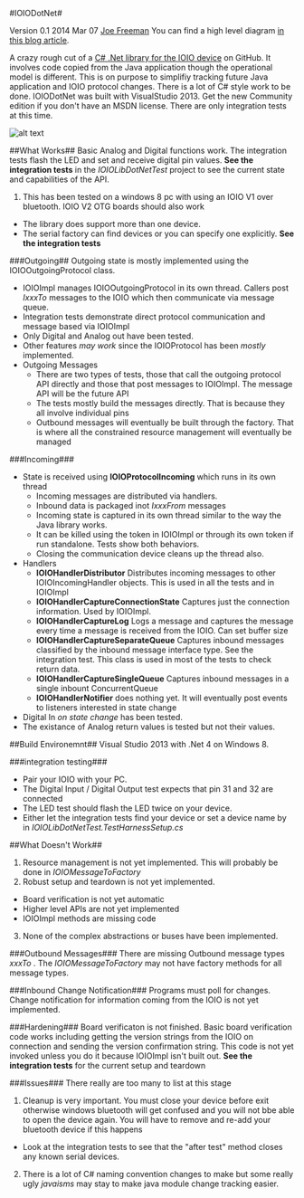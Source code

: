 #IOIODotNet#

Version 0.1 2014 Mar 07 [Joe Freeman](http://joe.blog.freemansoft.com) You can find a high level diagram 
[in this blog article](http://joe.blog.freemansoft.com/2015/03/extremely-rough-cut-at-c-based-ioio.html).

A crazy rough cut of a [C# .Net library for the IOIO device](https://github.com/ytai/ioio/wiki) on GitHub. 
It involves code copied from the Java application though the operational model is different.  This is on purpose 
to simplifiy tracking 
future Java application and IOIO protocol changes. There is a lot of C# style work to be done.
IOIODotNet was built with VisualStudio 2013. 
Get the new Community edition if you don't have an MSDN license. There are only integration tests at this time.

![alt text](http://1.bp.blogspot.com/-l3lVEHkgJkg/VPudkk-pXSI/AAAAAAAABw0/dnOpQ0RdS1A/s1600/IOIO%2BDot%2BNet.png "Logo Title Text 1")


##What Works##
Basic Analog and Digital functions work. The integration tests flash the LED and set and receive digital pin values.
**See the integration tests** in the _IOIOLibDotNetTest_ project to see the current state and capabilities of the API.

1. This has been tested on a windows 8 pc with using an IOIO V1 over bluetooth. IOIO V2 OTG boards should also work
 * The library does support more than one device.
 * The serial factory can find devices or you can specify one explicitly. **See the integration tests**

###Outgoing##
Outgoing state is mostly implemented using the IOIOOutgoingProtocol class. 
 * IOIOImpl manages IOIOOutgoingProtocol in its own thread. Callers post _IxxxTo_ messages to the IOIO which then communicate via message queue.
 * Integration tests demonstrate direct protocol communication and message based via IOIOImpl
 * Only Digital and Analog out have been tested.
 * Other features _may work_ since the IOIOProtocol has been _mostly_ implemented.
 * Outgoing Messages
     + There are two types of tests, those that call the outgoing protocol API directly and those that post messages to IOIOImpl. The message API will be the future API
     + The tests mostly build the messages directly. That is because they all involve individual pins 
     + Outbound messages will eventually be built through the factory.  That is where all the 
    constrained resource management will eventually be managed

###Incoming###
 * State is received using  **IOIOProtocolIncoming** which runs in its own thread
   + Incoming messages are distributed via handlers.  
   + Inbound data is packaged inot _IxxxFrom_ messages
   + Incoming state is captured in its own thread similar to the way the Java library works.
   + It can be killed using the token in IOIOImpl or through its own token if run standalone. Tests show both behaviors.
   + Closing the communication device cleans up the thread also.
 * Handlers
   + **IOIOHandlerDistributor** Distributes incoming messages to other IOIOIncomingHandler objects. This is used in all the tests and in IOIOImpl
   + **IOIOHandlerCaptureConnectionState** Captures just the connection information. Used by IOIOImpl.
   + **IOIOHandlerCaptureLog** Logs a message and captures the message every time a message is received from the IOIO. Can set buffer size
   + **IOIOHandlerCaptureSeparateQueue** Captures inbound messages classified by the inbound message interface type. See the integration test. This class is used in most of the tests to check return data.
   + **IOIOHandlerCaptureSingleQueue** Captures inbound messages in a single inbount ConcurrentQueue
   + **IOIOHandlerNotifier** does nothing yet.  It will eventually post events to listeners interested in state change
 * Digital In _on state change_ has been tested.
 * The existance of Analog return values is tested but not their values.

##Build Environemnt##
Visual Studio 2013 with .Net 4 on Windows 8.

###integration testing###

* Pair your IOIO with your PC.  
* The Digital Input / Digital Output test expects that pin 31 and 32 are connected
* The LED test should flash the LED twice on your device.
* Either let the integration tests find your device or set a device name by in _IOIOLibDotNetTest.TestHarnessSetup.cs_

##What Doesn't Work##

1. Resource management is not yet implemented.  This will probably be done in _IOIOMessageToFactory_
2. Robust setup and teardown is not yet implemented. 
  * Board verification is not yet automatic
  * Higher level APIs are not yet implemented
  * IOIOImpl methods are missing code
3. None of the complex abstractions or buses have been implemented.

###Outbound Messages###
There are missing Outbound message types _xxxTo_ .  The _IOIOMessageToFactory_ may not have factory methods for all message types.

###Inbound Change Notification###
Programs must poll for changes.  Change notification for information coming from the IOIO is not yet implemented.

###Hardening###
Board verificaton is not finished. 
Basic board verification code works including getting the version strings from the IOIO on connection and sending the version confirmation string.
This code is not yet invoked unless you do it because IOIOImpl isn't built out.  **See the integration tests** for the current setup and teardown



###Issues###
There really are too many to list at this stage

1. Cleanup is very important.  You must close your device before exit otherwise windows bluetooth will get confused and you will not bbe able to open the device again.
 You will have to remove and re-add your bluetooth device if this happens
 * Look at the integration tests to see that the "after test" method closes any known serial devices.
2. There is a lot of C# naming convention changes to make but some really ugly _javaisms_ may stay to make java module change tracking easier.







